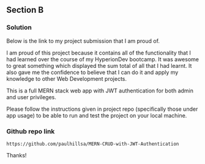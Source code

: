 ## Section B

### Solution

Below is the link to my project submission that I am proud of.

I am proud of this project because it contains all of the functionality that I had learned over the course of my HyperionDev bootcamp. It was awesome to great something which displayed the sum total of all that I had learnt. It also gave me the confidence to believe that I can do it and apply my knowledge to other Web Development projects.

This is a full MERN stack web app with JWT authentication for both admin and user privileges. 

Please follow the instructions given in project repo (specifically those under app usage) to be able to run and test the project on your local machine. 

### Github repo link 

```
https://github.com/paulhillsa/MERN-CRUD-with-JWT-Authentication
```

Thanks!
